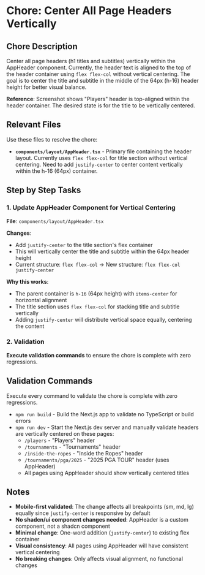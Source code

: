 # Chore: Center All Page Headers Vertically

## Chore Description

Center all page headers (h1 titles and subtitles) vertically within the AppHeader component. Currently, the header text is aligned to the top of the header container using `flex flex-col` without vertical centering. The goal is to center the title and subtitle in the middle of the 64px (h-16) header height for better visual balance.

**Reference**: Screenshot shows "Players" header is top-aligned within the header container. The desired state is for the title to be vertically centered.

## Relevant Files

Use these files to resolve the chore:

- **`components/layout/AppHeader.tsx`** - Primary file containing the header layout. Currently uses `flex flex-col` for title section without vertical centering. Need to add `justify-center` to center content vertically within the h-16 (64px) container.

## Step by Step Tasks

### 1. Update AppHeader Component for Vertical Centering

**File**: `components/layout/AppHeader.tsx`

**Changes**:
- Add `justify-center` to the title section's flex container
- This will vertically center the title and subtitle within the 64px header height
- Current structure: `flex flex-col` → New structure: `flex flex-col justify-center`

**Why this works**:
- The parent container is `h-16` (64px height) with `items-center` for horizontal alignment
- The title section uses `flex flex-col` for stacking title and subtitle vertically
- Adding `justify-center` will distribute vertical space equally, centering the content

### 2. Validation

**Execute validation commands** to ensure the chore is complete with zero regressions.

## Validation Commands

Execute every command to validate the chore is complete with zero regressions.

- `npm run build` - Build the Next.js app to validate no TypeScript or build errors
- `npm run dev` - Start the Next.js dev server and manually validate headers are vertically centered on these pages:
  - `/players` - "Players" header
  - `/tournaments` - "Tournaments" header
  - `/inside-the-ropes` - "Inside the Ropes" header
  - `/tournaments/pga/2025` - "2025 PGA TOUR" header (uses AppHeader)
  - All pages using AppHeader should show vertically centered titles

## Notes

- **Mobile-first validated**: The change affects all breakpoints (sm, md, lg) equally since `justify-center` is responsive by default
- **No shadcn/ui component changes needed**: AppHeader is a custom component, not a shadcn component
- **Minimal change**: One-word addition (`justify-center`) to existing flex container
- **Visual consistency**: All pages using AppHeader will have consistent vertical centering
- **No breaking changes**: Only affects visual alignment, no functional changes
